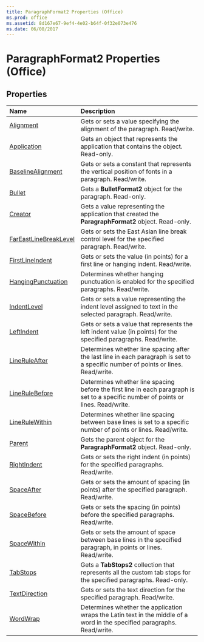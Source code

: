 ```yaml
---
title: ParagraphFormat2 Properties (Office)
ms.prod: office
ms.assetid: 8d167e67-9ef4-4e02-b64f-0f32e073e476
ms.date: 06/08/2017
---
```



# ParagraphFormat2 Properties (Office)

## Properties



|**Name**|**Description**|
|:-----|:-----|
|[Alignment](paragraphformat2-alignment-property-office.md)|Gets or sets a value specifying the alignment of the paragraph. Read/write.|
|[Application](paragraphformat2-application-property-office.md)|Gets an object that represents the application that contains the object. Read-only.|
|[BaselineAlignment](paragraphformat2-baselinealignment-property-office.md)|Gets or sets a constant that represents the vertical position of fonts in a paragraph. Read/write.|
|[Bullet](paragraphformat2-bullet-property-office.md)|Gets a  **BulletFormat2** object for the paragraph. Read-only.|
|[Creator](paragraphformat2-creator-property-office.md)|Gets a value representing the application that created the  **ParagraphFormat2** object. Read-only.|
|[FarEastLineBreakLevel](paragraphformat2-fareastlinebreaklevel-property-office.md)|Gets or sets the East Asian line break control level for the specified paragraph. Read/write.|
|[FirstLineIndent](paragraphformat2-firstlineindent-property-office.md)|Gets or sets the value (in points) for a first line or hanging indent. Read/write.|
|[HangingPunctuation](paragraphformat2-hangingpunctuation-property-office.md)|Determines whether hanging punctuation is enabled for the specified paragraphs. Read/write.|
|[IndentLevel](paragraphformat2-indentlevel-property-office.md)|Gets or sets a value representing the indent level assigned to text in the selected paragraph. Read/write.|
|[LeftIndent](paragraphformat2-leftindent-property-office.md)|Gets or sets a value that represents the left indent value (in points) for the specified paragraphs. Read/write.|
|[LineRuleAfter](paragraphformat2-lineruleafter-property-office.md)|Determines whether line spacing after the last line in each paragraph is set to a specific number of points or lines. Read/write.|
|[LineRuleBefore](paragraphformat2-linerulebefore-property-office.md)|Determines whether line spacing before the first line in each paragraph is set to a specific number of points or lines. Read/write.|
|[LineRuleWithin](paragraphformat2-linerulewithin-property-office.md)|Determines whether line spacing between base lines is set to a specific number of points or lines. Read/write.|
|[Parent](paragraphformat2-parent-property-office.md)|Gets the parent object for the  **ParagraphFormat2** object. Read-only.|
|[RightIndent](paragraphformat2-rightindent-property-office.md)|Gets or sets the right indent (in points) for the specified paragraphs. Read/write.|
|[SpaceAfter](paragraphformat2-spaceafter-property-office.md)|Gets or sets the amount of spacing (in points) after the specified paragraph. Read/write.|
|[SpaceBefore](paragraphformat2-spacebefore-property-office.md)|Gets or sets the spacing (in points) before the specified paragraphs. Read/write.|
|[SpaceWithin](paragraphformat2-spacewithin-property-office.md)|Gets or sets the amount of space between base lines in the specified paragraph, in points or lines. Read/write.|
|[TabStops](paragraphformat2-tabstops-property-office.md)|Gets a  **TabStops2** collection that represents all the custom tab stops for the specified paragraphs. Read-only.|
|[TextDirection](paragraphformat2-textdirection-property-office.md)|Gets or sets the text direction for the specified paragraph. Read/write.|
|[WordWrap](paragraphformat2-wordwrap-property-office.md)|Determines whether the application wraps the Latin text in the middle of a word in the specified paragraphs. Read/write.|

